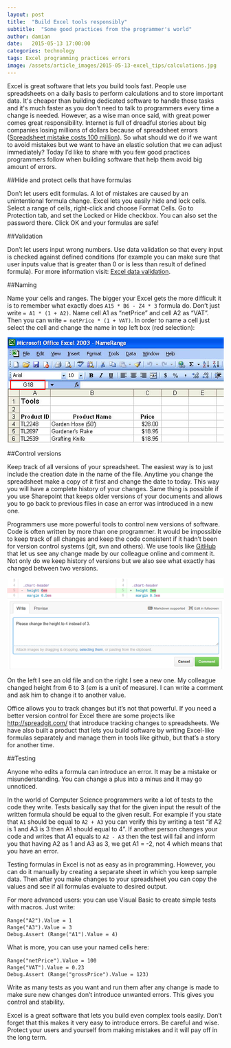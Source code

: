 ```yaml
---
layout: post
title:  "Build Excel tools responsibly"
subtitle:  "Some good practices from the programmer's world"
author: damian
date:   2015-05-13 17:00:00
categories: technology
tags: Excel programming practices errors
image: /assets/article_images/2015-05-13-excel_tips/calculations.jpg
---
```


Excel is great software that lets you build tools fast. People use spreadsheets on a daily basis to perform calculations and to store important data. It's cheaper than building dedicated software to handle those tasks and it's much faster as you don't need to talk to programmers every time a change is needed. However, as a wise man once said, with great power comes great responsibility. Internet is full of dreadful stories about big companies losing millions of dollars because of spreadsheet errors ([Spreadsheet mistake costs 100 million](http://blogs.wsj.com/moneybeat/2014/10/16/spreadsheet-mistake-costs-tibco-shareholders-100-million/)). So what should we do if we want to avoid mistakes but we want to have an elastic solution that we can adjust immediately? Today I’d like to share with you few good practices programmers follow when building software that help them avoid big amount of errors.

##Hide and protect cells that have formulas

Don’t let users edit formulas. A lot of mistakes are caused by an unintentional formula change. Excel lets you easily hide and lock cells. Select a range of cells, right-click and choose Format Cells. Go to Protection tab, and set the Locked or Hide checkbox. You can also set the password there. Click OK and your formulas are safe!

##Validation

Don’t let users input wrong numbers. Use data validation so that every input is checked against defined conditions (for example you can make sure that user inputs value that is greater than 0 or is less than result of defined formula). For more information visit: [Excel data validation](https://support.office.com/en-nz/article/Apply-data-validation-to-cells-c743a24a-bc48-41f1-bd92-95b6aeeb73c9).

##Naming

Name your cells and ranges. The bigger your Excel gets the more difficult it is to remember what exactly does ```A15 * B6 - Z4 * 3``` formula do. Don’t just write ```= A1 * (1 + A2)```. Name cell A1 as “netPrice” and cell A2 as “VAT”. Then you can write ```= netPrice * (1 + VAT)```. In order to name a cell just select the cell and change the name in top left box (red selection):

<center>
    <img src="/assets/article_images/2015-05-13-excel_tips/excel_name.jpg" />
</center>

##Control versions

Keep track of all versions of your spreadsheet. The easiest way is to just include the creation date in the name of the file. Anytime you change the spreadsheet make a copy of it first and change the date to today. This way you will have a complete history of your changes. Same thing is possible if you use Sharepoint that keeps older versions of your documents and allows you to go back to previous files in case an error was introduced in a new one.

Programmers use more powerful tools to control new versions of software. Code is often written by more than one programmer. It would be impossible to keep track of all changes and keep the code consistent if it hadn’t been for version control systems (git, svn and others). We use tools like [GitHub](http://github.com) that let us see any change made by our colleague online and comment it. Not only do we keep history of versions but we also see what exactly has changed between two versions.
<center>
    <img src="/assets/article_images/2015-05-13-excel_tips/github.png" />
</center>

On the left I see an old file and on the right I see a new one. My colleague changed height from 6 to 3 (_em_ is a unit of measure). I can write a comment and ask him to change it to another value.

Office allows you to track changes but it’s not that powerful. If you need a better version control for Excel there are some projects like http://spreadgit.com/ that introduce tracking changes to spreadsheets. We have also built a product that lets you build software by writing Excel-like formulas separately and manage them in tools like github, but that’s a story for another time.

##Testing


Anyone who edits a formula can introduce an error. It may be a mistake or misunderstanding. You can change a plus into a minus and it may go unnoticed.

In the world of Computer Science programmers write a lot of tests to the code they write. Tests basically say that for the given input the result of the written formula should be equal to the given result. For example if you state that `A1` should be equal to ```A2 + A3``` you can verify this by writing a test “if A2 is 1 and A3 is 3 then A1 should equal to 4”. If another person changes your code and writes that A1 equals to ```A2 - A3``` then the test will fail and inform you that having A2 as 1 and A3 as 3, we get A1 = -2, not 4 which means that you have an error.

Testing formulas in Excel is not as easy as in programming. However, you can do it manually by creating a separate sheet in which you keep sample data. Then after you make changes to your spreadsheet you can copy the values and see if all formulas evaluate to desired output.

For more advanced users: you can use Visual Basic to create simple tests with macros. Just write:

```
Range("A2").Value = 1
Range("A3").Value = 3
Debug.Assert (Range("A1").Value = 4)
```

What is more, you can use your named cells here:

```
Range("netPrice").Value = 100
Range("VAT").Value = 0.23
Debug.Assert (Range("grossPrice").Value = 123)
```

Write as many tests as you want and run them after any change is made to make sure new changes don’t introduce unwanted errors. This gives you control and stability.

Excel is a great software that lets you build even complex tools easily. Don’t forget that this makes it very easy to introduce errors. Be careful and wise. Protect your users and yourself from making mistakes and it will pay off in the long term.

